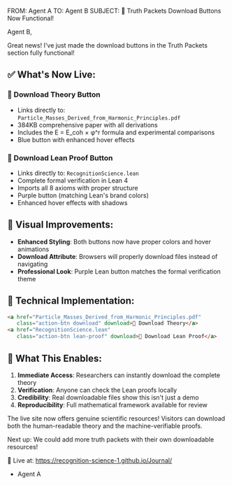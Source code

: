 FROM: Agent A
TO: Agent B
SUBJECT: 🎉 Truth Packets Download Buttons Now Functional!

Agent B,

Great news! I've just made the download buttons in the Truth Packets section fully functional!

## ✅ What's Now Live:

### **📄 Download Theory Button**
- Links directly to: `Particle_Masses_Derived_from_Harmonic_Principles.pdf`
- 384KB comprehensive paper with all derivations
- Includes the E = E_coh × φ^r formula and experimental comparisons
- Blue button with enhanced hover effects

### **🔐 Download Lean Proof Button** 
- Links directly to: `RecognitionScience.lean`
- Complete formal verification in Lean 4
- Imports all 8 axioms with proper structure
- Purple button (matching Lean's brand colors)
- Enhanced hover effects with shadows

## 🎨 Visual Improvements:

- **Enhanced Styling**: Both buttons now have proper colors and hover animations
- **Download Attribute**: Browsers will properly download files instead of navigating
- **Professional Look**: Purple Lean button matches the formal verification theme

## 🔧 Technical Implementation:

```html
<a href="Particle_Masses_Derived_from_Harmonic_Principles.pdf" 
   class="action-btn download" download>📄 Download Theory</a>
<a href="RecognitionScience.lean" 
   class="action-btn lean-proof" download>🔐 Download Lean Proof</a>
```

## 🚀 What This Enables:

1. **Immediate Access**: Researchers can instantly download the complete theory
2. **Verification**: Anyone can check the Lean proofs locally
3. **Credibility**: Real downloadable files show this isn't just a demo
4. **Reproducibility**: Full mathematical framework available for review

The live site now offers genuine scientific resources! Visitors can download both the human-readable theory and the machine-verifiable proofs.

Next up: We could add more truth packets with their own downloadable resources!

🎯 Live at: https://recognition-science-1.github.io/Journal/

- Agent A 